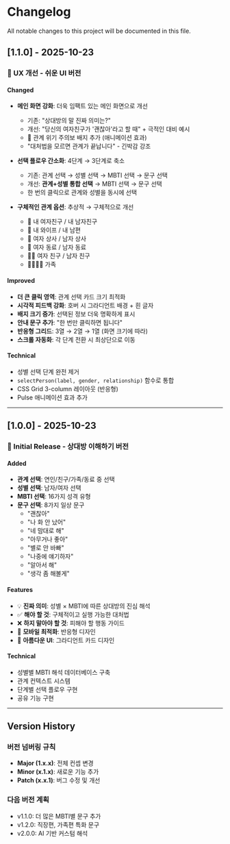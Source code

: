 # Changelog

All notable changes to this project will be documented in this file.

## [1.1.0] - 2025-10-23

### 🎯 UX 개선 - 쉬운 UI 버전

#### Changed
- **메인 화면 강화**: 더욱 임팩트 있는 메인 화면으로 개선
  - 기존: "상대방의 말 진짜 의미는?"
  - 개선: "당신의 여자친구가 '괜찮아'라고 할 때" + 극적인 대비 예시
  - 🚨 관계 위기 주의보 배지 추가 (애니메이션 효과)
  - "대처법을 모르면 관계가 끝납니다" - 긴박감 강조

- **선택 플로우 간소화**: 4단계 → 3단계로 축소
  - 기존: 관계 선택 → 성별 선택 → MBTI 선택 → 문구 선택
  - 개선: **관계+성별 통합 선택** → MBTI 선택 → 문구 선택
  - 한 번의 클릭으로 관계와 성별을 동시에 선택

- **구체적인 관계 옵션**: 추상적 → 구체적으로 개선
  - 💑 내 여자친구 / 내 남자친구
  - 💍 내 와이프 / 내 남편
  - 👔 여자 상사 / 남자 상사
  - 💼 여자 동료 / 남자 동료
  - 👭👬 여자 친구 / 남자 친구
  - 👨‍👩‍👧‍👦 가족

#### Improved
- **더 큰 클릭 영역**: 관계 선택 카드 크기 최적화
- **시각적 피드백 강화**: 호버 시 그라디언트 배경 + 흰 글자
- **배지 크기 증가**: 선택된 정보 더욱 명확하게 표시
- **안내 문구 추가**: "한 번만 클릭하면 됩니다"
- **반응형 그리드**: 3열 → 2열 → 1열 (화면 크기에 따라)
- **스크롤 자동화**: 각 단계 전환 시 최상단으로 이동

#### Technical
- 성별 선택 단계 완전 제거
- `selectPerson(label, gender, relationship)` 함수로 통합
- CSS Grid 3-column 레이아웃 (반응형)
- Pulse 애니메이션 효과 추가

---

## [1.0.0] - 2025-10-23

### 🎉 Initial Release - 상대방 이해하기 버전

#### Added
- **관계 선택**: 연인/친구/가족/동료 중 선택
- **성별 선택**: 남자/여자 선택
- **MBTI 선택**: 16가지 성격 유형
- **문구 선택**: 8가지 일상 문구
  - "괜찮아"
  - "나 화 안 났어"
  - "네 맘대로 해"
  - "아무거나 좋아"
  - "별로 안 바빠"
  - "나중에 얘기하자"
  - "알아서 해"
  - "생각 좀 해볼게"

#### Features
- 💡 **진짜 의미**: 성별 × MBTI에 따른 상대방의 진심 해석
- ✅ **해야 할 것**: 구체적이고 실행 가능한 대처법
- ❌ **하지 말아야 할 것**: 피해야 할 행동 가이드
- 📱 **모바일 최적화**: 반응형 디자인
- 🎨 **아름다운 UI**: 그라디언트 카드 디자인

#### Technical
- 성별별 MBTI 해석 데이터베이스 구축
- 관계 컨텍스트 시스템
- 단계별 선택 플로우 구현
- 공유 기능 구현

---

## Version History

### 버전 넘버링 규칙
- **Major (1.x.x)**: 전체 컨셉 변경
- **Minor (x.1.x)**: 새로운 기능 추가
- **Patch (x.x.1)**: 버그 수정 및 개선

### 다음 버전 계획
- v1.1.0: 더 많은 MBTI별 문구 추가
- v1.2.0: 직장편, 가족편 특화 문구
- v2.0.0: AI 기반 커스텀 해석
